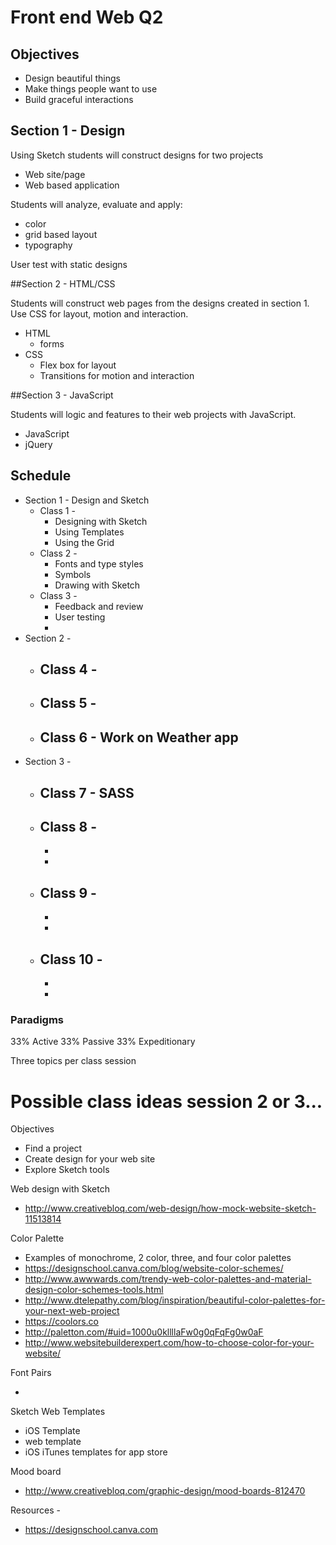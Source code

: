 # Front end Web Q2

## Objectives

- Design beautiful things
- Make things people want to use
- Build graceful interactions

## Section 1 - Design

Using Sketch students will construct designs for two projects

- Web site/page
- Web based application

Students will analyze, evaluate and apply:

- color
- grid based layout
- typography

User test with static designs

##Section 2 - HTML/CSS

Students will construct web pages from the designs created in section 1.
Use CSS for layout, motion and interaction.

- HTML
  - forms
- CSS
  - Flex box for layout
  - Transitions for motion and interaction

##Section 3 - JavaScript

Students will logic and features to their web projects with JavaScript.

- JavaScript
- jQuery

## Schedule

- Section 1 - Design and Sketch
    - Class 1 -
        - Designing with Sketch
        - Using Templates
        - Using the Grid
    - Class 2 -
        - Fonts and type styles
        - Symbols
        - Drawing with Sketch
    - Class 3 -
        - Feedback and review
        - User testing
        -
- Section 2 - 
    - Class 4 - 
        -
    - Class 5 - 
        -
    - Class 6 - Work on Weather app
        - 
- Section 3 - 
    - Class 7 - SASS 
        - 
    - Class 8 -
        -
        -
        -
    - Class 9 -
        -
        -
        -
    - Class 10 -
        -
        -
        -

### Paradigms

33% Active
33% Passive
33% Expeditionary

Three topics per class session

# Possible class ideas session 2 or 3...

Objectives

- Find a project
- Create design for your web site
- Explore Sketch tools

Web design with Sketch

- http://www.creativebloq.com/web-design/how-mock-website-sketch-11513814

Color Palette

- Examples of monochrome, 2 color, three, and four color palettes
- https://designschool.canva.com/blog/website-color-schemes/
- http://www.awwwards.com/trendy-web-color-palettes-and-material-design-color-schemes-tools.html
- http://www.dtelepathy.com/blog/inspiration/beautiful-color-palettes-for-your-next-web-project
- https://coolors.co
- http://paletton.com/#uid=1000u0kllllaFw0g0qFqFg0w0aF
- http://www.websitebuilderexpert.com/how-to-choose-color-for-your-website/

Font Pairs

-

Sketch Web Templates

- iOS Template
- web template
- iOS iTunes templates for app store

Mood board

- http://www.creativebloq.com/graphic-design/mood-boards-812470


Resources -

- https://designschool.canva.com
